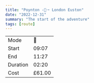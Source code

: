 ```yaml
---
title: "Poynton -🚂🠒 London Euston"
date: "2022-12-31"
summary: "The start of the adventure"
tags: [route]
---
```


|  |   |
|---|---|
| Mode | 🚂  |
| Start | 09:07  |
| End | 11:27  |
| Duration | 02:20 |
| Cost | £61.00	|